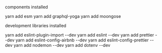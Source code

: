 

components installed

yarn add esm 
yarn add graphql-yoga
yarn add moongose

development libraries installed

yarn add eslint-plugin-import --dev
yarn add eslint --dev
yarn add prettier --dev
yarn add eslint-config-airbnb --dev
yarn add eslint-config-prettier --dev
yarn add nodemon --dev
yarn add dotenv --dev

